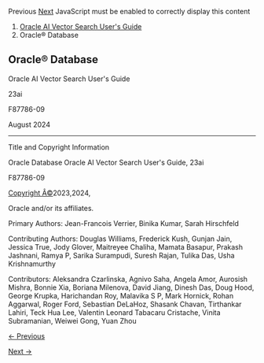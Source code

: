 Previous [Next](preface.md) JavaScript must be enabled to correctly display
this content

  1. [Oracle AI Vector Search User's Guide](toc.htm)
  2. Oracle® Database

## Oracle® Database

Oracle AI Vector Search User's Guide

23ai

F87786-09

August 2024

* * *

Title and Copyright Information

Oracle Database Oracle AI Vector Search User's Guide, 23ai

F87786-09

[Copyright Â©](/pls/topic/lookup?ctx=en/legal&id=cpyr)2023,2024,

Oracle and/or its affiliates.

Primary Authors: Jean-Francois Verrier, Binika Kumar, Sarah Hirschfeld

Contributing Authors: Douglas Williams, Frederick Kush, Gunjan Jain, Jessica
True, Jody Glover, Maitreyee Chaliha, Mamata Basapur, Prakash Jashnani, Ramya
P, Sarika Surampudi, Suresh Rajan, Tulika Das, Usha Krishnamurthy

Contributors: Aleksandra Czarlinska, Agnivo Saha, Angela Amor, Aurosish
Mishra, Bonnie Xia, Boriana Milenova, David Jiang, Dinesh Das, Doug Hood,
George Krupka, Harichandan Roy, Malavika S P, Mark Hornick, Rohan Aggarwal,
Roger Ford, Sebastian DeLaHoz, Shasank Chavan, Tirthankar Lahiri, Teck Hua
Lee, Valentin Leonard Tabacaru Cristache, Vinita Subramanian, Weiwei Gong,
Yuan Zhou


[← Previous](preface.md)

[Next →](preface.html#GUID-CD072352-2A53-4F83-8009-F375A6FBDB41)
